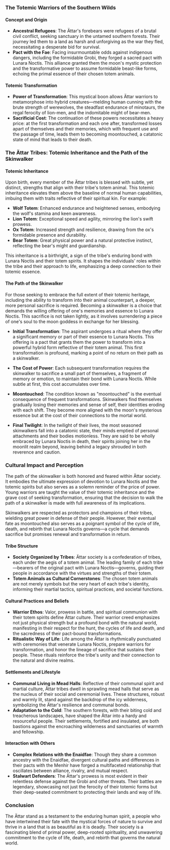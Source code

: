 ### The Totemic Warriors of the Southern Wilds

#### **Concept and Origin**
- **Ancestral Refugees**: The Ättar's forebears were refugees of a brutal civil conflict, seeking sanctuary in the untamed southern forests. Their journey led them to a land as harsh and unforgiving as the war they fled, necessitating a desperate bid for survival.
- **Pact with the Fae**: Facing insurmountable odds against indigenous dangers, including the formidable Grobi, they forged a sacred pact with Lunara Noctis. This alliance granted them the moon's mystic protection and the transformative power to assume formidable beast-like forms, echoing the primal essence of their chosen totem animals.

#### **Totemic Transformation**
- **Power of Transformation**: This mystical boon allows Ättar warriors to metamorphose into hybrid creatures—melding human cunning with the brute strength of werewolves, the steadfast endurance of minotaurs, the regal ferocity of lion-men, and the indomitable might of bear-men.
- **Sacrificial Cost**: The continuation of these powers necessitates a heavy price: at the first transformation and each one after, transformed losses apart of themselves and their memories, which with frequent use and the passage of time, leads them to becoming moontouched, a catatonic state of mind that leads to their death.
### The Ättar Tribes: Totemic Inheritance and the Path of the Skinwalker

#### **Totemic Inheritance**
Upon birth, every member of the Ättar tribes is blessed with subtle, yet distinct, strengths that align with their tribe's totem animal. This totemic inheritance elevates them above the baseline of normal human capabilities, imbuing them with traits reflective of their spiritual kin. For example:
- **Wolf Totem**: Enhanced endurance and heightened senses, embodying the wolf's stamina and keen awareness.
- **Lion Totem**: Exceptional speed and agility, mirroring the lion's swift prowess.
- **Ox Totem**: Increased strength and resilience, drawing from the ox's formidable presence and durability.
- **Bear Totem**: Great physical power and a natural protective instinct, reflecting the bear's might and guardianship.

This inheritance is a birthright, a sign of the tribe's enduring bond with Lunara Noctis and their totem spirits. It shapes the individuals' roles within the tribe and their approach to life, emphasizing a deep connection to their totemic essence.

#### **The Path of the Skinwalker**
For those seeking to embrace the full extent of their totemic heritage, including the ability to transform into their animal counterpart, a deeper, more personal sacrifice is required. Becoming a skinwalker is a choice that demands the willing offering of one's memories and essence to Lunara Noctis. This sacrifice is not taken lightly, as it involves surrendering a piece of one's soul to the moon goddess in exchange for her blessing.

- **Initial Transformation**: The aspirant undergoes a ritual where they offer a significant memory or part of their essence to Lunara Noctis. This offering is a pact that grants them the power to transform into a powerful hybrid form reflective of their totem animal. This first transformation is profound, marking a point of no return on their path as a skinwalker.

- **The Cost of Power**: Each subsequent transformation requires the skinwalker to sacrifice a small part of themselves, a fragment of memory or emotion, to maintain their bond with Lunara Noctis. While subtle at first, this cost accumulates over time.

- **Moontouched**: The condition known as "moontouched" is the eventual consequence of frequent transformations. Skinwalkers find themselves gradually losing their memories and sense of self, their identities eroding with each shift. They become more aligned with the moon's mysterious essence but at the cost of their connections to the mortal world.

- **Final Twilight**: In the twilight of their lives, the most seasoned skinwalkers fall into a catatonic state, their minds emptied of personal attachments and their bodies motionless. They are said to be wholly embraced by Lunara Noctis in death, their spirits joining her in the moonlit realm beyond, leaving behind a legacy shrouded in both reverence and caution.

### Cultural Impact and Perception
The path of the skinwalker is both honored and feared within Ättar society. It embodies the ultimate expression of devotion to Lunara Noctis and the totemic spirits but also serves as a solemn reminder of the price of power. Young warriors are taught the value of their totemic inheritance and the grave cost of seeking transformation, ensuring that the decision to walk the path of a skinwalker is made with full awareness of its implications.

Skinwalkers are respected as protectors and champions of their tribes, wielding great power in defense of their people. However, their eventual fate as moontouched also serves as a poignant symbol of the cycle of life, death, and rebirth that Lunara Noctis governs—a cycle that demands sacrifice but promises renewal and transformation in return.

#### **Tribe Structure**
- **Society Organized by Tribes**: Ättar society is a confederation of tribes, each under the aegis of a totem animal. The leading family of each tribe—bearers of the original pact with Lunara Noctis—governs, guiding their people in accordance with the virtues and strengths of their totem.
- **Totem Animals as Cultural Cornerstones**: The chosen totem animals are not merely symbols but the very heart of each tribe's identity, informing their martial tactics, spiritual practices, and societal functions.

#### **Cultural Practices and Beliefs**
- **Warrior Ethos**: Valor, prowess in battle, and spiritual communion with their totem spirits define Ättar culture. Their warrior creed emphasizes not just physical strength but a profound bond with the natural world, manifesting in their respect for the hunt, the cycles of life and death, and the sacredness of their pact-bound transformations.
- **Ritualistic Way of Life**: Life among the Ättar is rhythmically punctuated with ceremonies that venerate Lunara Noctis, prepare warriors for transformation, and honor the lineage of sacrifice that sustains their people. These rituals reinforce the tribe's unity and their connection to the natural and divine realms.

#### **Settlements and Lifestyle**
- **Communal Living in Mead Halls**: Reflective of their communal spirit and martial culture, Ättar tribes dwell in sprawling mead halls that serve as the nucleus of their social and ceremonial lives. These structures, robust and warmly lit, stand against the backdrop of the icy wilderness, symbolizing the Ättar's resilience and communal bonds.
- **Adaptation to the Cold**: The southern forests, with their biting cold and treacherous landscapes, have shaped the Ättar into a hardy and resourceful people. Their settlements, fortified and insulated, are both bastions against the encroaching wilderness and sanctuaries of warmth and fellowship.

#### **Interaction with Others**
- **Complex Relations with the Enaidfae**: Though they share a common ancestry with the Enaidfae, divergent cultural paths and differences in their pacts with the Menhir have forged a multifaceted relationship that oscillates between alliance, rivalry, and mutual respect.
- **Stalwart Defenders**: The Ättar's prowess is most evident in their relentless defense against the Grobi and other threats. Their battles are legendary, showcasing not just the ferocity of their totemic forms but their deep-seated commitment to protecting their lands and way of life.

### **Conclusion**
The Ättar stand as a testament to the enduring human spirit, a people who have intertwined their fate with the mystical forces of nature to survive and thrive in a land that is as beautiful as it is deadly. Their society is a fascinating blend of primal power, deep-rooted spirituality, and unwavering commitment to the cycle of life, death, and rebirth that governs the natural world.